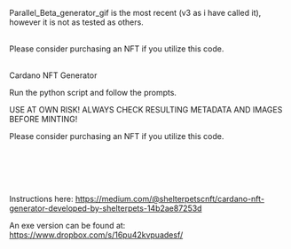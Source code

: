 Parallel_Beta_generator_gif is the most recent (v3 as i have called it), however it is not as tested as others. 
<br><br>

Please consider purchasing an NFT if you utilize this code. 
<br><br>


Cardano NFT Generator

Run the python script and follow the prompts. 

USE AT OWN RISK! ALWAYS CHECK RESULTING METADATA AND IMAGES BEFORE MINTING!


Please consider purchasing an NFT if you utilize this code. 

<br><br>


<br><br>
Instructions here:
https://medium.com/@shelterpetscnft/cardano-nft-generator-developed-by-shelterpets-14b2ae87253d

An exe version can be found at: https://www.dropbox.com/s/16pu42kvpuadesf/

